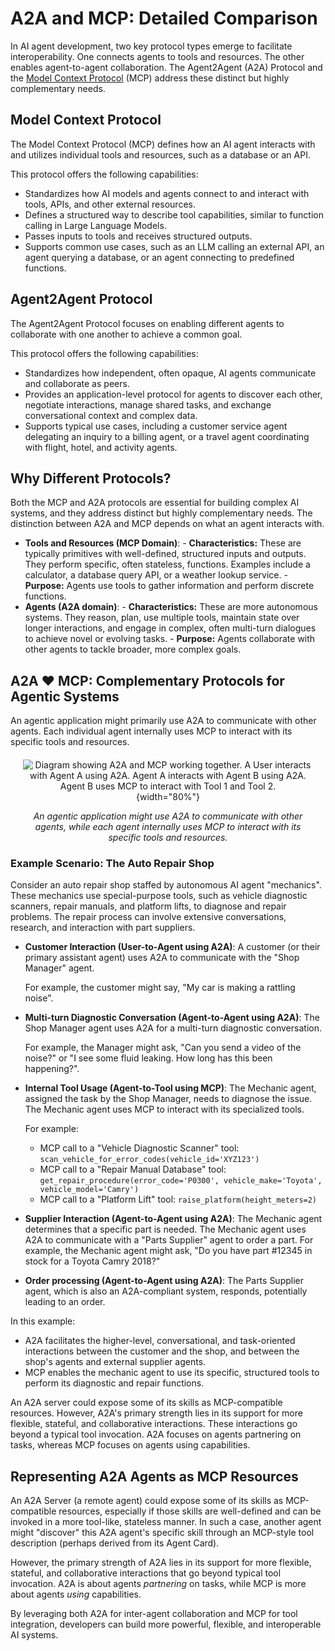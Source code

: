 # A2A and MCP: Detailed Comparison

In AI agent development, two key protocol types emerge to facilitate
interoperability. One connects agents to tools and resources. The other enables
agent-to-agent collaboration. The Agent2Agent (A2A) Protocol and the
[Model Context Protocol](https://modelcontextprotocol.io/) (MCP) address these distinct but highly complementary needs.

## Model Context Protocol

The Model Context Protocol (MCP) defines how an AI agent interacts with and utilizes individual tools and resources, such as a database or an API.

This protocol offers the following capabilities:

- Standardizes how AI models and agents connect to and interact with tools,
  APIs, and other external resources.
- Defines a structured way to describe tool capabilities, similar to function
  calling in Large Language Models.
- Passes inputs to tools and receives structured outputs.
- Supports common use cases, such as an LLM calling an external API, an agent
  querying a database, or an agent connecting to predefined functions.

## Agent2Agent Protocol

The Agent2Agent Protocol focuses on enabling different agents to collaborate with one another to achieve a common goal.

This protocol offers the following capabilities:

- Standardizes how independent, often opaque, AI agents communicate and
  collaborate as peers.
- Provides an application-level protocol for agents to discover each other,
  negotiate interactions, manage shared tasks, and exchange conversational
  context and complex data.
- Supports typical use cases, including a customer service agent delegating an
  inquiry to a billing agent, or a travel agent coordinating with flight,
  hotel, and activity agents.

## Why Different Protocols?

Both the MCP and A2A protocols are
essential for building complex AI systems, and they address distinct but highly
complementary needs. The distinction between A2A and MCP depends on what an
agent interacts with.

- **Tools and Resources (MCP Domain)**:
      - **Characteristics:** These are typically primitives with well-defined,
        structured inputs and outputs. They perform specific, often stateless,
        functions. Examples include a calculator, a database query API, or a
        weather lookup service.
      - **Purpose:** Agents use tools to gather information and perform discrete
        functions.
- **Agents (A2A domain)**:
      - **Characteristics:** These are more autonomous systems. They reason,
        plan, use multiple tools, maintain state over longer interactions, and
        engage in complex, often multi-turn dialogues to achieve novel or
        evolving tasks.
      - **Purpose:** Agents collaborate with other agents to tackle broader, more
        complex goals.

## A2A ❤️ MCP: Complementary Protocols for Agentic Systems

An agentic application might primarily use A2A to communicate with other agents.
Each individual agent internally uses MCP to interact with its specific tools
and resources.

<div style="text-align: center; margin: 20px;" markdown>

![Diagram showing A2A and MCP working together. A User interacts with Agent A using A2A. Agent A interacts with Agent B using A2A. Agent B uses MCP to interact with Tool 1 and Tool 2.](../assets/a2a-mcp.png){width="80%"}

_An agentic application might use A2A to communicate with other agents, while each agent internally uses MCP to interact with its specific tools and resources._

</div>

### Example Scenario: The Auto Repair Shop

Consider an auto repair shop staffed by autonomous AI agent "mechanics".
These mechanics use special-purpose tools, such as vehicle diagnostic scanners,
repair manuals, and platform lifts, to diagnose and repair problems. The repair
process can involve extensive conversations, research, and interaction with part
suppliers.

- **Customer Interaction (User-to-Agent using A2A)**: A customer (or their
    primary assistant agent) uses A2A to communicate with the "Shop Manager"
    agent.

    For example, the customer might say, "My car is making a rattling noise".
- **Multi-turn Diagnostic Conversation (Agent-to-Agent using A2A)**: The Shop
    Manager agent uses A2A for a multi-turn diagnostic conversation.

    For example,
    the Manager might ask, "Can you send a video of the noise?" or "I see
    some fluid leaking. How long has this been happening?".
- **Internal Tool Usage (Agent-to-Tool using MCP)**: The Mechanic agent,
    assigned the task by the Shop Manager, needs to diagnose the issue. The
    Mechanic agent uses MCP to interact with its specialized tools.

    For example:
    - MCP call to a "Vehicle Diagnostic Scanner" tool:
        `scan_vehicle_for_error_codes(vehicle_id='XYZ123')`
    - MCP call to a "Repair Manual Database" tool:
        `get_repair_procedure(error_code='P0300', vehicle_make='Toyota',
        vehicle_model='Camry')`
    - MCP call to a "Platform Lift" tool: `raise_platform(height_meters=2)`
- **Supplier Interaction (Agent-to-Agent using A2A)**: The Mechanic agent
    determines that a specific part is needed. The Mechanic agent uses A2A to
    communicate with a "Parts Supplier" agent to order a part.
    For example, the
    Mechanic agent might ask, "Do you have part #12345 in stock for a Toyota Camry 2018?"
- **Order processing (Agent-to-Agent using A2A)**: The Parts Supplier agent,
    which is also an A2A-compliant system, responds, potentially leading to an
    order.

In this example:

- A2A facilitates the higher-level, conversational, and task-oriented
    interactions between the customer and the shop, and between the shop's
    agents and external supplier agents.
- MCP enables the mechanic agent to use its specific, structured tools to
    perform its diagnostic and repair functions.

An A2A server could expose some of its skills as MCP-compatible resources.
However, A2A's primary strength lies in its support for more flexible, stateful,
and collaborative interactions. These interactions go beyond a typical tool
invocation. A2A focuses on agents partnering on tasks, whereas MCP focuses on
agents using capabilities.

## Representing A2A Agents as MCP Resources

An A2A Server (a remote agent) could expose some of its skills as MCP-compatible resources, especially if those skills are well-defined and can be invoked in a more tool-like, stateless manner. In such a case, another agent might "discover" this A2A agent's specific skill through an MCP-style tool description (perhaps derived from its Agent Card).

However, the primary strength of A2A lies in its support for more flexible, stateful, and collaborative interactions that go beyond typical tool invocation. A2A is about agents _partnering_ on tasks, while MCP is more about agents _using_ capabilities.

By leveraging both A2A for inter-agent collaboration and MCP for tool integration, developers can build more powerful, flexible, and interoperable AI systems.
